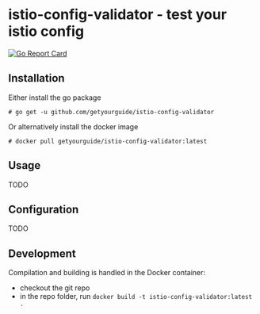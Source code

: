 # istio-config-validator - test your istio config
[![Go Report Card](https://goreportcard.com/badge/github.com/getyourguide.com/istio-config-validator)](https://goreportcard.com/report/github.com/getyourguide.com/istio-config-validator)

## Installation
Either install the go package
```
# go get -u github.com/getyourguide/istio-config-validator
```
Or alternatively install the docker image
```
# docker pull getyourguide/istio-config-validator:latest
```

## Usage

TODO

## Configuration

TODO

## Development

Compilation and building is handled in the Docker container:
- checkout the git repo
- in the repo folder, run `docker build -t istio-config-validator:latest .`
